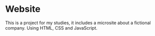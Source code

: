 # Website
This is a project for my studies, it includes a microsite about a fictional company.
Using HTML, CSS and JavaScript. 
